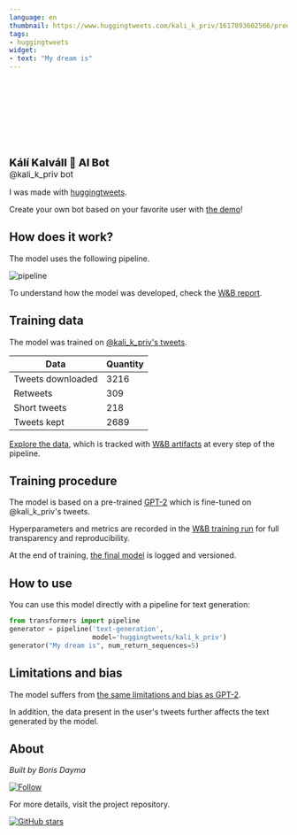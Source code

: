 ```yaml
---
language: en
thumbnail: https://www.huggingtweets.com/kali_k_priv/1617893602566/predictions.png
tags:
- huggingtweets
widget:
- text: "My dream is"
---
```


<div>
<div style="width: 132px; height:132px; border-radius: 50%; background-size: cover; background-image: url('https://pbs.twimg.com/profile_images/1110685360919584771/xlBGzW4d_400x400.png')">
</div>
<div style="margin-top: 8px; font-size: 19px; font-weight: 800">Kálí Kalváll 🤖 AI Bot </div>
<div style="font-size: 15px">@kali_k_priv bot</div>
</div>

I was made with [huggingtweets](https://github.com/borisdayma/huggingtweets).

Create your own bot based on your favorite user with [the demo](https://colab.research.google.com/github/borisdayma/huggingtweets/blob/master/huggingtweets-demo.ipynb)!

## How does it work?

The model uses the following pipeline.

![pipeline](https://github.com/borisdayma/huggingtweets/blob/master/img/pipeline.png?raw=true)

To understand how the model was developed, check the [W&B report](https://wandb.ai/wandb/huggingtweets/reports/HuggingTweets-Train-a-Model-to-Generate-Tweets--VmlldzoxMTY5MjI).

## Training data

The model was trained on [@kali_k_priv's tweets](https://twitter.com/kali_k_priv).

| Data | Quantity |
| --- | --- |
| Tweets downloaded | 3216 |
| Retweets | 309 |
| Short tweets | 218 |
| Tweets kept | 2689 |

[Explore the data](https://wandb.ai/wandb/huggingtweets/runs/zzm9a4dx/artifacts), which is tracked with [W&B artifacts](https://docs.wandb.com/artifacts) at every step of the pipeline.

## Training procedure

The model is based on a pre-trained [GPT-2](https://huggingface.co/gpt2) which is fine-tuned on @kali_k_priv's tweets.

Hyperparameters and metrics are recorded in the [W&B training run](https://wandb.ai/wandb/huggingtweets/runs/15iz4s58) for full transparency and reproducibility.

At the end of training, [the final model](https://wandb.ai/wandb/huggingtweets/runs/15iz4s58/artifacts) is logged and versioned.

## How to use

You can use this model directly with a pipeline for text generation:

```python
from transformers import pipeline
generator = pipeline('text-generation',
                     model='huggingtweets/kali_k_priv')
generator("My dream is", num_return_sequences=5)
```

## Limitations and bias

The model suffers from [the same limitations and bias as GPT-2](https://huggingface.co/gpt2#limitations-and-bias).

In addition, the data present in the user's tweets further affects the text generated by the model.

## About

*Built by Boris Dayma*

[![Follow](https://img.shields.io/twitter/follow/borisdayma?style=social)](https://twitter.com/intent/follow?screen_name=borisdayma)

For more details, visit the project repository.

[![GitHub stars](https://img.shields.io/github/stars/borisdayma/huggingtweets?style=social)](https://github.com/borisdayma/huggingtweets)
